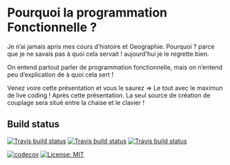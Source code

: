 # Pourquoi la programmation Fonctionnelle ?

Je n’ai jamais apris mes cours d’histoire et Geographie. Pourquoi ? parce que je ne savais pas à quoi cela servait ! aujourd’hui je le regrette bien.

On entend partout parler de programmation fonctionnelle, mais on n’entend peu d’explication de à quoi cela sert ! 

Venez voire cette présentation et vous le saurez => Le tout avec le maximun de live coding !
Après cette présentation. La seul source de création de couplage sera situé entre la chaise et le clavier !


## Build status
[![Travis build status](https://img.shields.io/travis/guillaumechervet/course.designpattern/master.svg?label=master&style=flat-square)](https://travis-ci.org/guillaumechervet/course.designpattern)
[![Travis build status](https://img.shields.io/travis/guillaumechervet/course.designpattern/dev.svg?label=dev&style=flat-square)](https://travis-ci.org/guillaumechervet/course.designpattern)
[![Travis build status](https://img.shields.io/travis/guillaumechervet/course.designpattern/broken.svg?label=broken&style=flat-square)](https://travis-ci.org/guillaumechervet/course.designpattern)


[![codecov](https://codecov.io/gh/guillaumechervet/course.designpattern//branch/master/graph/badge.svg)](https://codecov.io/gh/guillaumechervet/course.designpattern/) [![License: MIT](https://img.shields.io/badge/License-MIT-blue.svg)](LICENSE)